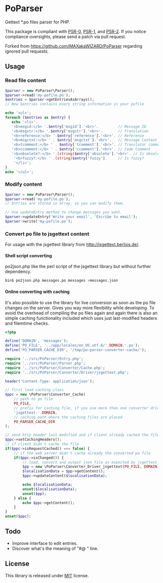 # PoParser
Gettext *.po files parser for PHP.

This package is compliant with [PSR-0](http://www.php-fig.org/psr/0/), [PSR-1](http://www.php-fig.org/psr/1/), and [PSR-2](http://www.php-fig.org/psr/2/).
If you notice compliance oversights, please send a patch via pull request.

Forked from https://github.com/MAXakaWIZARD/PoParser regarding ignored pull requests.

## Usage
### Read file content
```php
$parser = new PoParser\Parser();
$parser->read('my-pofile.po');
$entries = $parser->getEntriesAsArrays();
// Now $entries contains every string information in your pofile

echo '<ul>';
foreach ($entries as $entry) {
   echo '<li>'.
   '<b>msgid:</b> '.$entry['msgid'].'<br>'.         // Message ID
   '<b>msgstr:</b> '.$entry['msgstr'].'<br>'.       // Translation
   '<b>reference:</b> '.$entry['reference'].'<br>'. // Reference
   '<b>msgctxt:</b> ' . $entry['msgctxt'].'<br>'.   // Message Context
   '<b>tcomment:</b> ' . $entry['tcomment'].'<br>'. // Translator comment
   '<b>ccomment:</b> ' . $entry['ccomment'].'<br>'. // Code Comment
   '<b>obsolete?:</b> '.(string)$entry['obsolete'].'<br>'. // Is obsolete?
	'<b>fuzzy?:</b> ' .(string)$entry['fuzzy'].     // Is fuzzy?
	'</li>';
}
echo '</ul>';
```

### Modify content
```php
$parser = new PoParser\Parser();
$parser->read('my-pofile.po');
// Entries are stored in array, so you can modify them.

// Use updateEntry method to change messages you want.
$parser->updateEntry('Write your email', 'Escribe tu email');
$parser->write('my-pofile.po');
```

### Convert po file to jsgettext content

For usage with the jsgettext library from http://jsgettext.berlios.de/.

#### Shell script converting

po2json.php like the perl script of the jsgettext library but without further dependency.

```bash
bin$ po2json.php messages.po messages >messages.json
```


#### Online converting with caching

It's also possible to use the library for live conversion as soon as the po file changes on the server. Gives you way
more flexibility while developing. To avoid the overhead of compiling the po files again and again there is also an
simple caching functionality included which uses just last-modified headers and filemtime checks.

```php
<?php

define('DOMAIN', 'messages');
define('PO_FILE', '../app/locales/en_US.utf-8/'.DOMAIN.'.po');
define('PO_PARSER_CACHE_DIR', '/tmp/po-parser-converter-cache/');

require '../src/PoParser/Entry.php';
require '../src/PoParser/Parser.php';
require '../src/PoParser/Converter/Cache.php';
require '../src/PoParser/Converter/Driver/jsgettext.php';

header('Content-Type: application/json');

// first load caching class
$ppc = new \PoParser\Converter_Cache(
	// path to po file
	PO_FILE,
	// prefix for caching file, if you use more than one converter driver you have to differentiate here
	'jsgettext-'.DOMAIN,
	// caching path where the caching files are placed
	PO_PARSER_CACHE_DIR
);

// send http header last-modified and if client already cached the file a 304 not modified response
$ppc->setCachingHeaders();
// if client didn't cache the file
if($ppc->isRequestCached() === false) {
	// if the web server didn't cache already the converted po file
	if($ppc->isChanged()) {
		// load, convert and output json file as expected by jsgettext
		$pp = new \PoParser\Converter_Driver_jsgettext(PO_FILE, DOMAIN);
		$localisationData = $pp->getContent();
		$ppc->updateContent($localisationData);

		echo $localisationData;
		unset($localisationData);
		unset($pp);
	} else {
		echo $ppc->getContent();
	}
}
unset($ppc);
```

## Todo
* Improve interface to edit entries.
* Discover what's the meaning of "#@ " line.

## License
This library is released under [MIT](http://www.tldrlegal.com/license/mit-license) license.